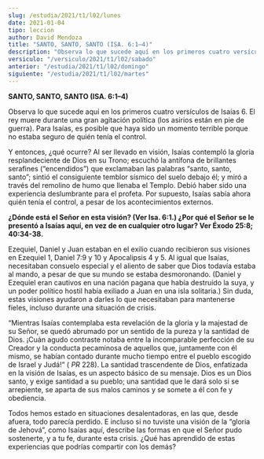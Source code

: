 ```yaml
---
slug: /estudia/2021/t1/l02/lunes
date: 2021-01-04
tipo: leccion
author: David Mendoza
title: "SANTO, SANTO, SANTO (ISA. 6:1–4)"
description: "Observa lo que sucede aquí en los primeros cuatro versículos de Isaías 6. El rey muere durante una gran agitación política (los asirios están en pie de guerra)"
versiculo: "/versiculo/2021/t1/l02/sabado"
anterior: "/estudia/2021/t1/l02/domingo"
siguiente: "/estudia/2021/t1/l02/martes"
---
```


**SANTO, SANTO, SANTO (ISA. 6:1–4)**

Observa lo que sucede aquí en los primeros cuatro versículos
de Isaías 6. El rey muere durante una gran agitación
política (los asirios están en pie de guerra). Para
Isaías, es posible que haya sido un momento terrible porque no
estaba seguro de quién tenía el control.


Y entonces, ¿qué ocurre? Al ser llevado en visión,
Isaías contempló la gloria resplandeciente de Dios en su
Trono; escuchó la antífona de brillantes serafines
(“encendidos”) que exclamaban las palabras “santo,
santo, santo”; sintió el consiguiente temblor sísmico
del suelo debajo él; y miró a través del remolino de
humo que llenaba el Templo. Debió haber sido una experiencia
deslumbrante para el profeta. Por supuesto, Isaías sabía
ahora quién tenía el control, a pesar de los acontecimientos
externos.


**¿Dónde está el Señor en esta visión? (Ver
Isa. 6:1.) ¿Por qué el Señor se le presentó a
Isaías aquí, en vez de en cualquier otro lugar? Ver
Éxodo 25:8; 40:34-38.**

Ezequiel, Daniel y Juan estaban en el exilio cuando recibieron sus
visiones en Ezequiel 1, Daniel 7:9 y 10 y Apocalipsis 4 y 5. Al igual
que Isaías, necesitaban consuelo especial y el aliento de saber
que Dios todavía estaba al mando, a pesar de que su mundo se
estaba desmoronando. (Daniel y Ezequiel eran cautivos en una
nación pagana que había destruido la suya, y un poder
político hostil había exiliado a Juan en una isla
solitaria.) Sin duda, estas visiones ayudaron a darles lo que
necesitaban para mantenerse fieles, incluso durante una situación
de crisis.


“Mientras Isaías contemplaba esta revelación de la
gloria y la majestad de su Señor, se quedó abrumado por un
sentido de la pureza y la santidad de Dios. ¡Cuán agudo
contraste notaba entre la incomparable perfección de su Creador y
la conducta pecaminosa de aquellos que, juntamente con él mismo,
se habían contado durante mucho tiempo entre el pueblo escogido
de Israel y Judá!” ( _PR_ 228). La santidad
trascendente de Dios, enfatizada en la visión de Isaías, es
un aspecto básico de su mensaje. Dios es un Dios santo, y exige
santidad a su pueblo; una santidad que le dará solo si se
arrepiente, se aparta de sus malos caminos y se somete a él con
fe y obediencia.


Todos hemos estado en situaciones desalentadoras, en las que, desde
afuera, todo parecía perdido. E incluso si no tuviste una
visión de la “gloria de Jehová”, como
Isaías aquí, describe las formas en que el Señor pudo
sostenerte, y a tu fe, durante esta crisis. ¿Qué has
aprendido de estas experiencias que podrías compartir con los
demás?

